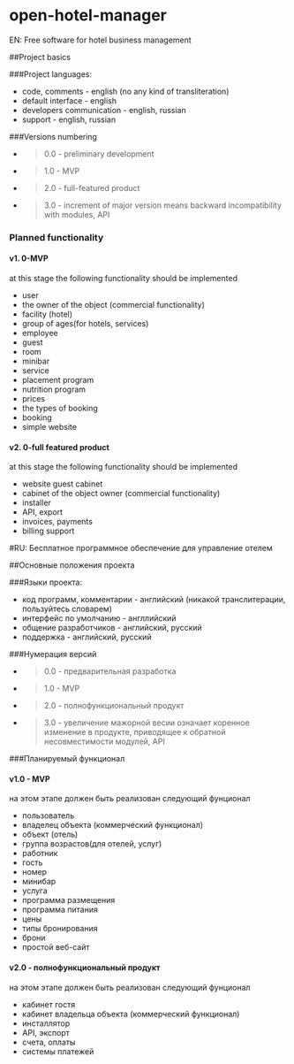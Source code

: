 # open-hotel-manager
EN: Free software for hotel business management

##Project basics

###Project languages:
* code, comments - english (no any kind of transliteration)
* default interface - english
* developers communication - english, russian
* support - english, russian

###Versions numbering
* >0.0 - preliminary development
* >1.0 - MVP
* >2.0 - full-featured product
* >3.0 - increment of major version means backward incompatibility with modules, API

### Planned functionality

#### v1. 0-MVP
at this stage the following functionality should be implemented
* user
* the owner of the object (commercial functionality)
* facility (hotel)
* group of ages(for hotels, services)
* employee
* guest
* room
* minibar
* service
* placement program
* nutrition program
* prices
* the types of booking
* booking
* simple website

#### v2. 0-full featured product
at this stage the following functionality should be implemented
* website guest cabinet
* cabinet of the object owner (commercial functionality)
* installer
* API, export
* invoices, payments
* billing support



#RU: Бесплатное программное обеспечение для управление отелем

##Основные положения проекта

###Языки проекта:
* код программ, комментарии - английский (никакой транслитерации, пользуйтесь словарем)
* интерфейс по умолчанию - англлийский
* общение разработчиков - английский, русский
* поддержка - английский, русский

###Нумерация версий
* >0.0 - предварительная разработка
* >1.0 - MVP
* >2.0 - полнофункциональный продукт
* >3.0 - увеличение мажорной весии означает коренное изменение в продукте, приводящее к обратной несовместимости модулей, API

###Планируемый функционал

#### v1.0 - MVP
на этом этапе должен быть реализован следующий фунционал
* пользователь
* владелец объекта (коммерческий функционал)
* объект (отель)
* группа возрастов(для отелей, услуг)
* работник
* гость
* номер
* минибар
* услуга
* программа размещения
* программа питания
* цены
* типы бронирования
* брони
* простой веб-сайт

#### v2.0 - полнофункциональный продукт
на этом этапе должен быть реализован следующий фунционал
* кабинет гостя
* кабинет владельца объекта (коммерческий функционал)
* инсталлятор
* API, экспорт
* счета, оплаты
* системы платежей
